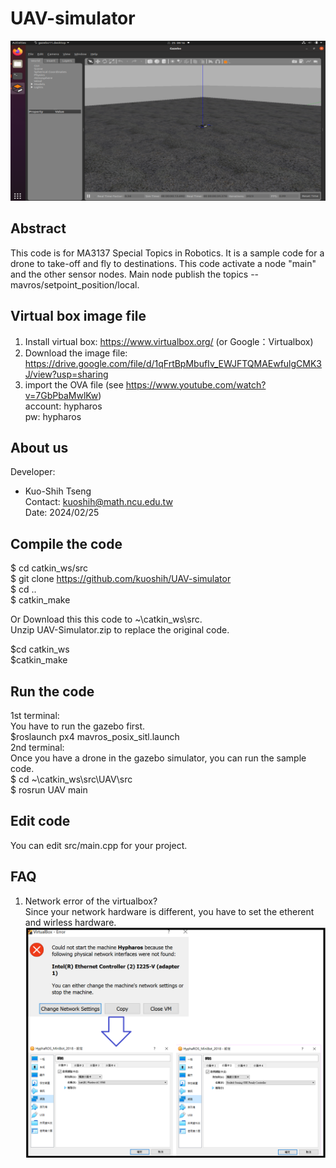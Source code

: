 # UAV-simulator

![alt text](https://github.com/kuoshih/UAV-simulator/blob/main/documents/gazebo.png)  


## Abstract
This code is for MA3137 Special Topics in Robotics.
It is a sample code for a drone to take-off and fly to destinations.
This code activate a node "main" and the other sensor nodes. 
Main node publish the topics -- mavros/setpoint_position/local. 

## Virtual box image file
1. Install virtual box: https://www.virtualbox.org/ (or Google：Virtualbox)  
2. Download the image file: https://drive.google.com/file/d/1qFrtBpMbufIv_EWJFTQMAEwfulgCMK3J/view?usp=sharing  
3. import the OVA file (see https://www.youtube.com/watch?v=7GbPbaMwlKw)  
account: hypharos  
pw: hypharos  
## About us

Developer:   
* Kuo-Shih Tseng   
Contact: kuoshih@math.ncu.edu.tw   
Date: 2024/02/25  

## Compile the code
$ cd catkin_ws/src  
$ git clone https://github.com/kuoshih/UAV-simulator   
$ cd ..  
$ catkin_make  

Or Download this this code to ~\catkin_ws\src.   
Unzip UAV-Simulator.zip to replace the original code.
  
$cd catkin_ws  
$catkin_make  

## Run the code   
1st terminal:  
You have to run the gazebo first.  
$roslaunch px4 mavros_posix_sitl.launch   
2nd terminal:  
Once you have a drone in the gazebo simulator, you can run the sample code.  
$ cd ~\catkin_ws\src\UAV\src  
$ rosrun UAV main  


## Edit code  
You can edit src/main.cpp for your project.

## FAQ  
1. Network error of the virtualbox?   
Since your network hardware is different, you have to set the etherent and wirless hardware.   
![alt text](https://github.com/kuoshih/UAV-simulator/blob/main/documents/network_error.png)  
